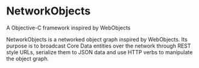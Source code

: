 NetworkObjects
==============

A Objective-C framework inspired by WebObjects

NetworkObjects is a networked object graph inspired by WebObjects. Its purpose is to broadcast Core Data entities over the network through REST style URLs, serialize them to JSON data and use HTTP verbs to manipulate the object graph.